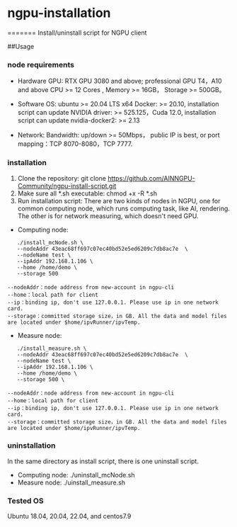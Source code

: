 # ngpu-installation
=======
Install/uninstall script for NGPU client

##Usage
### node requirements
- Hardware
GPU: RTX GPU 3080 and above; professional GPU T4，A10 and above
CPU >= 12 Cores , 
Memory >= 16GB，
Storage >= 500GB。

- Software
OS: ubuntu >= 20.04 LTS x64
Docker: >= 20.10, installation script can update 
NVIDIA driver: >= 525.125，Cuda 12.0, installation script can update
nvidia-docker2: >= 2.13

- Network:
Bandwidth: up/down >= 50Mbps，
public IP is best, or port mapping：TCP 8070-8080，TCP 7777.  

### installation 
1. Clone the repository: git clone https://github.com/AINNGPU-Community/ngpu-install-script.git
2. Make sure all *.sh executable: chmod +x -R *.sh
3. Run installation script:
There are two kinds of nodes in NGPU, one for common computing node, which runs computing task, like AI, rendering. The other is for network measuring, which doesn't need GPU.
- Computing node:  
```
   ./install_mcNode.sh \
   --nodeAddr 43eac68ff697c07ec40bd52e5ed6209c7db8ac7e  \
   --nodeName test \
   --ipAddr 192.168.1.106 \
   --home /home/demo \
   --storage 500 

--nodeAddr：node address from new-account in ngpu-cli
--home：local path for client
--ip：binding ip, don't use 127.0.0.1. Please use ip in one network card.
--storage：committed storage size，in GB. All the data and model files are located under $home/ipvRunner/ipvTemp. 

```
- Measure node: 
```
   ./install_measure.sh \
   --nodeAddr 43eac68ff697c07ec40bd52e5ed6209c7db8ac7e  \
   --nodeName test \
   --ipAddr 192.168.1.106 \
   --home /home/demo \
   --storage 500 \

--nodeAddr：node address from new-account in ngpu-cli
--home：local path for client
--ip：binding ip, don't use 127.0.0.1. Please use ip in one network card.
--storage：committed storage size，in GB. All the data and model files are located under $home/ipvRunner/ipvTemp. 

```
### uninstallation
In the same directory as install script, there is one uninstall script.
- Computing node: ./uninstall_mcNode.sh
- Measure node: ./uinstall_measure.sh

### Tested OS
Ubuntu 18.04, 20.04, 22.04, and centos7.9


